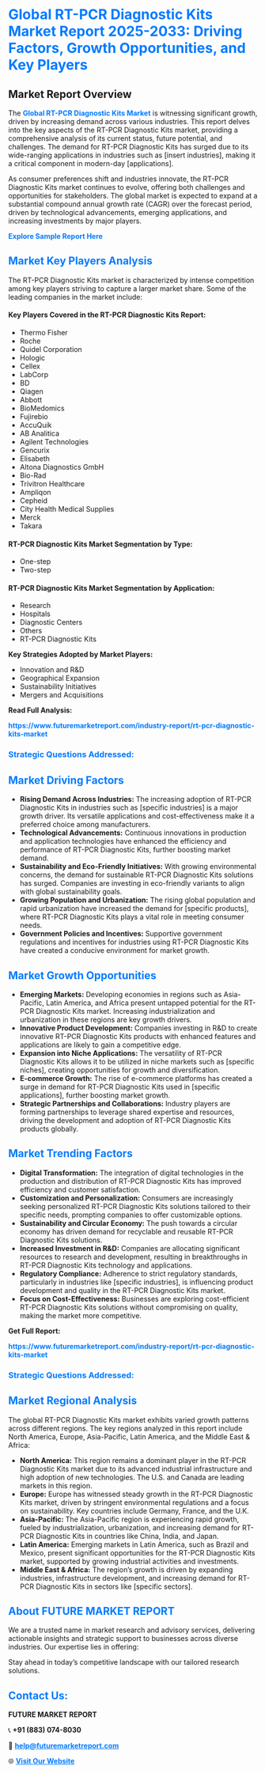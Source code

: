 <h1 style="color: #007BFF;">Global RT-PCR Diagnostic Kits Market Report 2025-2033: Driving Factors, Growth Opportunities, and Key Players</h1>

<section id="overview">
<h2>Market Report Overview</h2>
<p>The <a href="https://www.futuremarketreport.com/industry-report/rt-pcr-diagnostic-kits-market" style="color: #007BFF; text-decoration: none;"><strong>Global RT-PCR Diagnostic Kits Market</strong></a> is witnessing significant growth, driven by increasing demand across various industries. This report delves into the key aspects of the RT-PCR Diagnostic Kits market, providing a comprehensive analysis of its current status, future potential, and challenges. The demand for RT-PCR Diagnostic Kits has surged due to its wide-ranging applications in industries such as [insert industries], making it a critical component in modern-day [applications].</p>
<p>As consumer preferences shift and industries innovate, the RT-PCR Diagnostic Kits market continues to evolve, offering both challenges and opportunities for stakeholders. The global market is expected to expand at a substantial compound annual growth rate (CAGR) over the forecast period, driven by technological advancements, emerging applications, and increasing investments by major players.</p>
</section>

<section id="overview">
<p><a href="https://www.futuremarketreport.com/request-sample/reportId=122923" style="color: #007BFF; text-decoration: none;"><strong>Explore Sample Report Here</strong></a></p>
</section>

<section id="key-players">
<h2 style="color: #007BFF;">Market Key Players Analysis</h2>
<p>The RT-PCR Diagnostic Kits market is characterized by intense competition among key players striving to capture a larger market share. Some of the leading companies in the market include:</p>
<h4>Key Players Covered in the RT-PCR Diagnostic Kits Report:</h4>
<ul><li>Thermo Fisher</li><li>Roche</li><li>Quidel Corporation</li><li>Hologic</li><li>Cellex</li><li>LabCorp</li><li>BD</li><li>Qiagen</li><li>Abbott</li><li>BioMedomics</li><li>Fujirebio</li><li>AccuQuik</li><li>AB Analitica</li><li>Agilent Technologies</li><li>Gencurix</li><li>Elisabeth</li><li>Altona Diagnostics GmbH</li><li>Bio-Rad</li><li>Trivitron Healthcare</li><li>Ampliqon</li><li>Cepheid</li><li>City Health Medical Supplies</li><li>Merck</li><li>Takara</li></ul>
<h4>RT-PCR Diagnostic Kits Market Segmentation by Type:</h4>
<ul><li>One-step</li><li>Two-step</li></ul>

<h4>RT-PCR Diagnostic Kits Market Segmentation by Application:</h4>
<ul><li>Research</li><li>Hospitals</li><li>Diagnostic Centers</li><li>Others</li><li>RT-PCR Diagnostic Kits</li></ul>
<p><strong>Key Strategies Adopted by Market Players:</strong></p>
<ul>
<li>Innovation and R&D</li>
<li>Geographical Expansion</li>
<li>Sustainability Initiatives</li>
<li>Mergers and Acquisitions</li>
</ul>
</section>

<section>
<p><strong>Read Full Analysis: </strong></p><a href="https://www.futuremarketreport.com/industry-report/rt-pcr-diagnostic-kits-market" style="color: #007BFF; text-decoration: none;"><strong>https://www.futuremarketreport.com/industry-report/rt-pcr-diagnostic-kits-market</strong></a>
<h3 style="color: #007BFF;">Strategic Questions Addressed:</h3>
</section>

<section id="driving-factors">
<h2 style="color: #007BFF;">Market Driving Factors</h2>
<ul>
<li><strong>Rising Demand Across Industries:</strong> The increasing adoption of RT-PCR Diagnostic Kits in industries such as [specific industries] is a major growth driver. Its versatile applications and cost-effectiveness make it a preferred choice among manufacturers.</li>
<li><strong>Technological Advancements:</strong> Continuous innovations in production and application technologies have enhanced the efficiency and performance of RT-PCR Diagnostic Kits, further boosting market demand.</li>
<li><strong>Sustainability and Eco-Friendly Initiatives:</strong> With growing environmental concerns, the demand for sustainable RT-PCR Diagnostic Kits solutions has surged. Companies are investing in eco-friendly variants to align with global sustainability goals.</li>
<li><strong>Growing Population and Urbanization:</strong> The rising global population and rapid urbanization have increased the demand for [specific products], where RT-PCR Diagnostic Kits plays a vital role in meeting consumer needs.</li>
<li><strong>Government Policies and Incentives:</strong> Supportive government regulations and incentives for industries using RT-PCR Diagnostic Kits have created a conducive environment for market growth.</li>
</ul>
</section>

<section id="growth-opportunities">
<h2 style="color: #007BFF;">Market Growth Opportunities</h2>
<ul>
<li><strong>Emerging Markets:</strong> Developing economies in regions such as Asia-Pacific, Latin America, and Africa present untapped potential for the RT-PCR Diagnostic Kits market. Increasing industrialization and urbanization in these regions are key growth drivers.</li>
<li><strong>Innovative Product Development:</strong> Companies investing in R&D to create innovative RT-PCR Diagnostic Kits products with enhanced features and applications are likely to gain a competitive edge.</li>
<li><strong>Expansion into Niche Applications:</strong> The versatility of RT-PCR Diagnostic Kits allows it to be utilized in niche markets such as [specific niches], creating opportunities for growth and diversification.</li>
<li><strong>E-commerce Growth:</strong> The rise of e-commerce platforms has created a surge in demand for RT-PCR Diagnostic Kits used in [specific applications], further boosting market growth.</li>
<li><strong>Strategic Partnerships and Collaborations:</strong> Industry players are forming partnerships to leverage shared expertise and resources, driving the development and adoption of RT-PCR Diagnostic Kits products globally.</li>
</ul>
</section>

<section id="trending-factors">
<h2 style="color: #007BFF;">Market Trending Factors</h2>
<ul>
<li><strong>Digital Transformation:</strong> The integration of digital technologies in the production and distribution of RT-PCR Diagnostic Kits has improved efficiency and customer satisfaction.</li>
<li><strong>Customization and Personalization:</strong> Consumers are increasingly seeking personalized RT-PCR Diagnostic Kits solutions tailored to their specific needs, prompting companies to offer customizable options.</li>
<li><strong>Sustainability and Circular Economy:</strong> The push towards a circular economy has driven demand for recyclable and reusable RT-PCR Diagnostic Kits solutions.</li>
<li><strong>Increased Investment in R&D:</strong> Companies are allocating significant resources to research and development, resulting in breakthroughs in RT-PCR Diagnostic Kits technology and applications.</li>
<li><strong>Regulatory Compliance:</strong> Adherence to strict regulatory standards, particularly in industries like [specific industries], is influencing product development and quality in the RT-PCR Diagnostic Kits market.</li>
<li><strong>Focus on Cost-Effectiveness:</strong> Businesses are exploring cost-efficient RT-PCR Diagnostic Kits solutions without compromising on quality, making the market more competitive.</li>
</ul>
</section>

<section>
<p><strong>Get Full Report: </strong></p><a href="https://www.futuremarketreport.com/industry-report/rt-pcr-diagnostic-kits-market" style="color: #007BFF; text-decoration: none;"><strong>https://www.futuremarketreport.com/industry-report/rt-pcr-diagnostic-kits-market</strong></a>
<h3 style="color: #007BFF;">Strategic Questions Addressed:</h3>
</section>


<section id="regional-analysis">
<h2 style="color: #007BFF;">Market Regional Analysis</h2>
<p>The global RT-PCR Diagnostic Kits market exhibits varied growth patterns across different regions. The key regions analyzed in this report include North America, Europe, Asia-Pacific, Latin America, and the Middle East & Africa:</p>
<ul>
<li><strong>North America:</strong> This region remains a dominant player in the RT-PCR Diagnostic Kits market due to its advanced industrial infrastructure and high adoption of new technologies. The U.S. and Canada are leading markets in this region.</li>
<li><strong>Europe:</strong> Europe has witnessed steady growth in the RT-PCR Diagnostic Kits market, driven by stringent environmental regulations and a focus on sustainability. Key countries include Germany, France, and the U.K.</li>
<li><strong>Asia-Pacific:</strong> The Asia-Pacific region is experiencing rapid growth, fueled by industrialization, urbanization, and increasing demand for RT-PCR Diagnostic Kits in countries like China, India, and Japan.</li>
<li><strong>Latin America:</strong> Emerging markets in Latin America, such as Brazil and Mexico, present significant opportunities for the RT-PCR Diagnostic Kits market, supported by growing industrial activities and investments.</li>
<li><strong>Middle East & Africa:</strong> The region’s growth is driven by expanding industries, infrastructure development, and increasing demand for RT-PCR Diagnostic Kits in sectors like [specific sectors].</li>
</ul>
</section>

<footer>
<h2 style="color: #007BFF;">About FUTURE MARKET REPORT</h2>
<p>We are a trusted name in market research and advisory services, delivering actionable insights and strategic support to businesses across diverse industries. Our expertise lies in offering:</p>

<p>Stay ahead in today’s competitive landscape with our tailored research solutions.</p>

<h2 style="color: #007BFF;">Contact Us:</h2>
<p><strong>FUTURE MARKET REPORT</strong></p>
<p>📞 <strong>+91 (883) 074-8030</strong></p>
<p>📧 <strong><a href="mailto:help@futuremarketreport.com" style="color: #007BFF;">help@futuremarketreport.com</a></strong></p>
<p>🌐 <strong><a href="https://www.futuremarketreport.com/" style="color: #007BFF;">Visit Our Website</a></strong></p>
</footer>